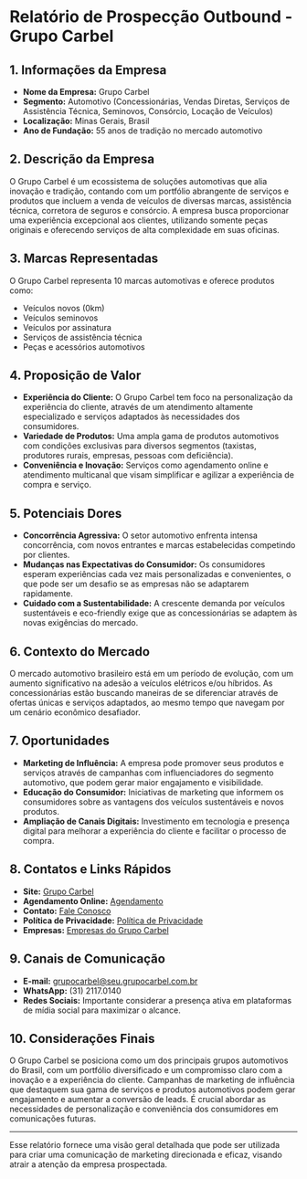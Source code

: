 # Relatório de Prospecção Outbound - Grupo Carbel

## 1. Informações da Empresa
- **Nome da Empresa:** Grupo Carbel
- **Segmento:** Automotivo (Concessionárias, Vendas Diretas, Serviços de Assistência Técnica, Seminovos, Consórcio, Locação de Veículos)
- **Localização:** Minas Gerais, Brasil
- **Ano de Fundação:** 55 anos de tradição no mercado automotivo

## 2. Descrição da Empresa
O Grupo Carbel é um ecossistema de soluções automotivas que alia inovação e tradição, contando com um portfólio abrangente de serviços e produtos que incluem a venda de veículos de diversas marcas, assistência técnica, corretora de seguros e consórcio. A empresa busca proporcionar uma experiência excepcional aos clientes, utilizando somente peças originais e oferecendo serviços de alta complexidade em suas oficinas.

## 3. Marcas Representadas
O Grupo Carbel representa 10 marcas automotivas e oferece produtos como:
- Veículos novos (0km)
- Veículos seminovos
- Veículos por assinatura
- Serviços de assistência técnica
- Peças e acessórios automotivos

## 4. Proposição de Valor
- **Experiência do Cliente:** O Grupo Carbel tem foco na personalização da experiência do cliente, através de um atendimento altamente especializado e serviços adaptados às necessidades dos consumidores.
- **Variedade de Produtos:** Uma ampla gama de produtos automotivos com condições exclusivas para diversos segmentos (taxistas, produtores rurais, empresas, pessoas com deficiência).
- **Conveniência e Inovação:** Serviços como agendamento online e atendimento multicanal que visam simplificar e agilizar a experiência de compra e serviço.

## 5. Potenciais Dores
- **Concorrência Agressiva:** O setor automotivo enfrenta intensa concorrência, com novos entrantes e marcas estabelecidas competindo por clientes.
- **Mudanças nas Expectativas do Consumidor:** Os consumidores esperam experiências cada vez mais personalizadas e convenientes, o que pode ser um desafio se as empresas não se adaptarem rapidamente.
- **Cuidado com a Sustentabilidade:** A crescente demanda por veículos sustentáveis e eco-friendly exige que as concessionárias se adaptem às novas exigências do mercado.

## 6. Contexto do Mercado
O mercado automotivo brasileiro está em um período de evolução, com um aumento significativo na adesão a veículos elétricos e/ou híbridos. As concessionárias estão buscando maneiras de se diferenciar através de ofertas únicas e serviços adaptados, ao mesmo tempo que navegam por um cenário econômico desafiador.

## 7. Oportunidades
- **Marketing de Influência:** A empresa pode promover seus produtos e serviços através de campanhas com influenciadores do segmento automotivo, que podem gerar maior engajamento e visibilidade.
- **Educação do Consumidor:** Iniciativas de marketing que informem os consumidores sobre as vantagens dos veículos sustentáveis e novos produtos.
- **Ampliação de Canais Digitais:** Investimento em tecnologia e presença digital para melhorar a experiência do cliente e facilitar o processo de compra.

## 8. Contatos e Links Rápidos
- **Site:** [Grupo Carbel](https://grupocarbel.com.br)
- **Agendamento Online:** [Agendamento](https://grupocarbel.com.br/agendamento-online)
- **Contato:** [Fale Conosco](https://grupocarbel.com.br/contato)
- **Política de Privacidade:** [Política de Privacidade](https://grupocarbel.com.br/politica-de-privacidade)
- **Empresas:** [Empresas do Grupo Carbel](https://grupocarbel.com.br/empresas)

## 9. Canais de Comunicação
- **E-mail:** grupocarbel@seu.grupocarbel.com.br
- **WhatsApp:** (31) 2117.0140
- **Redes Sociais:** Importante considerar a presença ativa em plataformas de mídia social para maximizar o alcance.

## 10. Considerações Finais
O Grupo Carbel se posiciona como um dos principais grupos automotivos do Brasil, com um portfólio diversificado e um compromisso claro com a inovação e a experiência do cliente. Campanhas de marketing de influência que destaquem sua gama de serviços e produtos automotivos podem gerar engajamento e aumentar a conversão de leads. É crucial abordar as necessidades de personalização e conveniência dos consumidores em comunicações futuras.

---

Esse relatório fornece uma visão geral detalhada que pode ser utilizada para criar uma comunicação de marketing direcionada e eficaz, visando atrair a atenção da empresa prospectada.